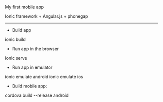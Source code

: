 
My first mobile app

Ionic framework + Angular.js + phonegap

-----------------

- Build app

ionic build

- Run app in the browser

ionic serve

- Run app in emulator

ionic emulate android
ionic emulate ios


- Build mobile app:

cordova build --release android


